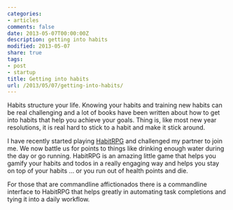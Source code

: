```yaml
---
categories:
- articles
comments: false
date: 2013-05-07T00:00:00Z
description: getting into habits
modified: 2013-05-07
share: true
tags:
- post
- startup
title: Getting into habits
url: /2013/05/07/getting-into-habits/
---
```


Habits structure your life. Knowing your habits and training new habits
can be real challenging and a lot of books have been written about how
to get into habits that help you achieve your goals. Thing is, like most
new year resolutions, it is real hard to stick to a habit and make it
stick around.

I have recently started playing [HabitRPG] and
challenged my partner to join me. We now battle us for points to things
like drinking enough water during the day or go running. HabitRPG is an
amazing little game that helps you gamify your habits and todos in a
really engaging way and helps you stay on top of your habits ... or you
run out of health points and die.

For those that are commandline affictionados there is a commandline
interface to HabitRPG that helps greatly in automating task completions
and tying it into a daily workflow.

[HabitRPG]: http://habitrpg.com
